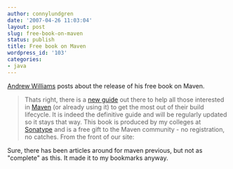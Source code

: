 ```yaml
---
author: connylundgren
date: '2007-04-26 11:03:04'
layout: post
slug: free-book-on-maven
status: publish
title: Free book on Maven
wordpress_id: '103'
categories:
- java
---
```


[Andrew Williams](http://handyande.co.uk//Coding_News/_articles/27.html) posts
about the release of his free book on Maven.

> Thats right, there is a [new guide](http://www.sonatype.com/book/) out there
to help all those interested in [Maven](http://maven.apache.org/) (or already
using it) to get the most out of their build lifecycle. It is indeed the
definitive guide and will be regularly updated so it stays that way. This book
is produced by my colleges at [Sonatype](http://sonatype.com/) and is a free
gift to the Maven community - no registration, no catches. From the front of
our site:

Sure, there has been articles around for maven previous, but not as "complete"
as this. It made it to my bookmarks anyway.

